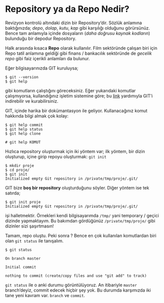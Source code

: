 # Repository ya da Repo Nedir?

Revizyon kontrolü altındaki dizin bir Repository’dir. Sözlük anlamına
baktığınızda; *depo*, *dolap*, *kutu*, *kap* gibi karşılığı olduğunu
görürsünüz. Bence tam anlamıyla içinde dosyaların (*daha doğrusu kaynak
kodların*) bulunduğu bir depodur Repository.

Halk arasında kısaca **Repo** olarak kullanılır. Film sektöründe çalışan biri
için Repo tatil anlamına geldiği gibi finans / bankacılık sektöründe de
*gecelik repo* gibi faiz içerikli anlamları da bulunur.

Eğer bilgisayarınızda GIT kuruluysa;

    $ git --version
    $ git help

gibi komutların çalıştığını göreceksiniz. Eğer yukarıdaki komutlar
çalışmıyorsa, kullandığınız işletim sistemine göre; bu [link][1] yardımıyla
GIT’i indirebilir ve kurabilirsiniz.

GIT, içinde harika bir dokümantasyon ile geliyor. Kullanacağınız komut
hakkında bilgi almak çok kolay:

    $ git help commit
    $ git help status
    $ git help clone
    
    # git help KOMUT


Hızlıca repository oluşturmak için iki yöntem var; ilk yöntem, bir dizin
oluşturup, içine girip repoyu oluşturmak: `git init`

    $ mkdir proje
    $ cd proje/
    $ git init
    Initialized empty Git repository in /private/tmp/proje/.git/

GIT bize **boş bir repository** oluşturduğunu söyler. Diğer yöntem ise tek
satırda;

    $ git init proje
    Initialized empty Git repository in /private/tmp/proje/.git/

işi halletmektir. Örnekleri kendi bilgisayarımda `/tmp/` yani temporary /
geçici dizinde yapmaktayım. Bu bakımdan gördüğünüz `/private/tmp/proje/` gibi
dizinler sizi şaşırtmasın!

Tamam, repo oluştu. Peki sonra ? Bence en çok kullanılan komutlardan biri olan
`git status` ile tanışalım.

    $ git status
    
    On branch master
    
    Initial commit
    
    nothing to commit (create/copy files and use "git add" to track)

`git status` ile o anki durumu görüntülüyoruz. An itibariyle `master`
branch’deyiz, commit edecek hiçbir şey yok. Bu durumda karşımızda iki tane
yeni kavram var. `branch` ve `commit`.

[1]: https://git-scm.com/